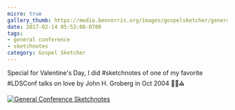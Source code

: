 ```yaml
---
micro: true
gallery_thumb: https://media.bennorris.org/images/gospelsketcher/general-conference/oct-04-groberg.jpg
date: 2017-02-14 05:53:08-0700
tags:
- general conference
- sketchnotes
category: Gospel Sketcher
---
```


Special for Valentine's Day, I did #sketchnotes of one of my favorite #LDSConf talks on love by John H. Groberg in Oct 2004 ✍🏼⛪️

[![General Conference Sketchnotes](https://media.bennorris.org/images/gospelsketcher/general-conference/oct-04-groberg.jpg)](https://media.bennorris.org/images/gospelsketcher/general-conference/oct-04-groberg.jpg)
